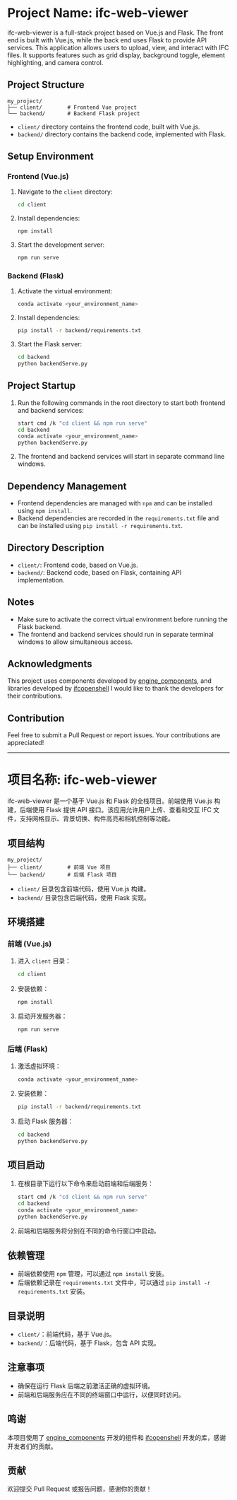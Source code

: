 # Project Name: ifc-web-viewer

ifc-web-viewer is a full-stack project based on Vue.js and Flask. The front end is built with Vue.js, while the back end uses Flask to provide API services. This application allows users to upload, view, and interact with IFC files. It supports features such as grid display, background toggle, element highlighting, and camera control.

## Project Structure

```
my_project/
├── client/        # Frontend Vue project
└── backend/       # Backend Flask project
```

- `client/` directory contains the frontend code, built with Vue.js.
- `backend/` directory contains the backend code, implemented with Flask.

## Setup Environment

### Frontend (Vue.js)

1. Navigate to the `client` directory:
   ```sh
   cd client
   ```

2. Install dependencies:
   ```sh
   npm install
   ```

3. Start the development server:
   ```sh
   npm run serve
   ```

### Backend (Flask)

1. Activate the virtual environment:
   ```sh
   conda activate <your_environment_name>
   ```

2. Install dependencies:
   ```sh
   pip install -r backend/requirements.txt
   ```

3. Start the Flask server:
   ```sh
   cd backend
   python backendServe.py
   ```


## Project Startup

1. Run the following commands in the root directory to start both frontend and backend services:

   ```sh
   start cmd /k "cd client && npm run serve"
   cd backend
   conda activate <your_environment_name>
   python backendServe.py
   ```

2. The frontend and backend services will start in separate command line windows.

## Dependency Management

- Frontend dependencies are managed with `npm` and can be installed using `npm install`.
- Backend dependencies are recorded in the `requirements.txt` file and can be installed using `pip install -r requirements.txt`.

## Directory Description

- `client/`: Frontend code, based on Vue.js.
- `backend/`: Backend code, based on Flask, containing API implementation.

## Notes

- Make sure to activate the correct virtual environment before running the Flask backend.
- The frontend and backend services should run in separate terminal windows to allow simultaneous access.

## Acknowledgments

This project uses components developed by [engine_components](https://github.com/ThatOpen/engine_components), and libraries developed by [ifcopenshell](https://github.com/IfcOpenShell/IfcOpenShell) I would like to thank the developers for their contributions.

## Contribution

Feel free to submit a Pull Request or report issues. Your contributions are appreciated!


---

# 项目名称: ifc-web-viewer

ifc-web-viewer 是一个基于 Vue.js 和 Flask 的全栈项目。前端使用 Vue.js 构建，后端使用 Flask 提供 API 接口。该应用允许用户上传、查看和交互 IFC 文件，支持网格显示、背景切换、构件高亮和相机控制等功能。

## 项目结构

```
my_project/
├── client/        # 前端 Vue 项目
└── backend/       # 后端 Flask 项目
```

- `client/` 目录包含前端代码，使用 Vue.js 构建。
- `backend/` 目录包含后端代码，使用 Flask 实现。

## 环境搭建

### 前端 (Vue.js)

1. 进入 `client` 目录：
   ```sh
   cd client
   ```

2. 安装依赖：
   ```sh
   npm install
   ```

3. 启动开发服务器：
   ```sh
   npm run serve
   ```


### 后端 (Flask)

1. 激活虚拟环境：
   ```sh
   conda activate <your_environment_name>
   ```

2. 安装依赖：
   ```sh
   pip install -r backend/requirements.txt
   ```

3. 启动 Flask 服务器：
   ```sh
   cd backend
   python backendServe.py
   ```


## 项目启动

1. 在根目录下运行以下命令来启动前端和后端服务：

   ```sh
   start cmd /k "cd client && npm run serve"
   cd backend
   conda activate <your_environment_name>
   python backendServe.py
   ```

2. 前端和后端服务将分别在不同的命令行窗口中启动。

## 依赖管理

- 前端依赖使用 `npm` 管理，可以通过 `npm install` 安装。
- 后端依赖记录在 `requirements.txt` 文件中，可以通过 `pip install -r requirements.txt` 安装。

## 目录说明

- `client/`：前端代码，基于 Vue.js。
- `backend/`：后端代码，基于 Flask，包含 API 实现。

## 注意事项

- 确保在运行 Flask 后端之前激活正确的虚拟环境。
- 前端和后端服务应在不同的终端窗口中运行，以便同时访问。

## 鸣谢

本项目使用了 [engine_components](https://github.com/ThatOpen/engine_components) 开发的组件和 [ifcopenshell](https://github.com/IfcOpenShell/IfcOpenShell) 开发的库，感谢开发者们的贡献。

## 贡献

欢迎提交 Pull Request 或报告问题，感谢你的贡献！

